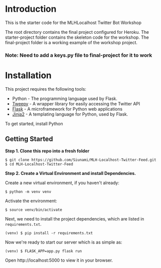 # Introduction

This is the starter code for the MLHLocalhost Twitter Bot Workshop

The root directory contains the final project configured for Heroku.
The starter-project folder contains the skeleton code for the workshop.
The final-project folder is a working example of the workshop project.
### Note: Need to add a keys.py file to final-project for it to work

# Installation

This project requires the following tools:

- Python - The programming language used by Flask.
- [Tweepy](http://www.tweepy.org/) - A wrapper library for easily accessing the Twitter API
- [Flask](http://flask.pocoo.org/) - A microframework for Python web applications
- [Jinja2](http://jinja.pocoo.org/docs/2.10/) - A templating language for Python, used by Flask.

To get started, install Python

## Getting Started

**Step 1. Clone this repo into a fresh folder**

```
$ git clone https://github.com/Siunami/MLH-Localhost-Twitter-Feed.git
$ cd MLH-Localhost-Twitter-Feed
```

**Step 2. Create a Virtual Environment and install Dependencies.**

Create a new virtual environment, if you haven't already:
```
$ python -m venv venv
```

Activate the environment:
```
$ source venv/bin/activate
```

Next, we need to install the project dependencies, which are listed in `requirements.txt`.

```
(venv) $ pip install -r requirements.txt
```

Now we're ready to start our server which is as simple as:

```
(venv) $ FLASK_APP=app.py flask run
```

Open http://localhost:5000 to view it in your browser.
